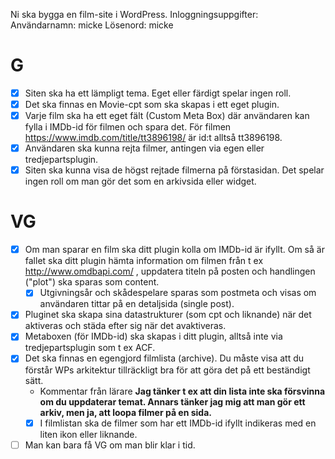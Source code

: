 Ni ska bygga en film-site i WordPress.
Inloggningsuppgifter:
Användarnamn: micke
Lösenord: micke

# G

- [x] Siten ska ha ett lämpligt tema. Eget eller färdigt spelar ingen roll.
- [x] Det ska finnas en Movie-cpt som ska skapas i ett eget plugin.
- [x] Varje film ska ha ett eget fält (Custom Meta Box) där användaren kan fylla i IMDb-id för filmen och spara det. För filmen https://www.imdb.com/title/tt3896198/ är id:t alltså tt3896198.
- [x] Användaren ska kunna rejta filmer, antingen via egen eller tredjepartsplugin.
- [x] Siten ska kunna visa de högst rejtade filmerna på förstasidan. Det spelar ingen roll om man gör det som en arkivsida eller widget.

# VG

- [x] Om man sparar en film ska ditt plugin kolla om IMDb-id är ifyllt. Om så är fallet ska ditt plugin hämta information om filmen från t ex http://www.omdbapi.com/ , uppdatera titeln på posten och handlingen ("plot") ska sparas som content.
  - [x] Utgivningsår och skådespelare sparas som postmeta och visas om användaren tittar på en detaljsida (single post).
- [x] Pluginet ska skapa sina datastrukturer (som cpt och liknande) när det aktiveras och städa efter sig när det avaktiveras.
- [x] Metaboxen (för IMDb-id) ska skapas i ditt plugin, alltså inte via tredjepartsplugin som t ex ACF.
- [x] Det ska finnas en egengjord filmlista (archive). Du måste visa att du förstår WPs arkitektur tillräckligt bra för att göra det på ett beständigt sätt.
  - Kommentar från lärare __Jag tänker t ex att din lista inte ska försvinna om du uppdaterar temat. Annars tänker jag mig att man gör ett arkiv, men ja, att loopa filmer på en sida.__
  - [x] I filmlistan ska de filmer som har ett IMDb-id ifyllt indikeras med en liten ikon eller liknande.
- [ ] Man kan bara få VG om man blir klar i tid.